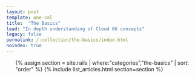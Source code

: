 ```yaml
---
layout: post
template: one-col
title:  "The Basics"
lead: "In depth understanding of Cloud 66 concepts"
legacy: false
permalink: /:collection/the-basics/index.html
noindex: true
---
```


<div class="Toc Toc--howto">
    <ul>
    {% assign section = site.rails | where:"categories","the-basics" | sort: "order" %}
    {% include list_articles.html section=section %}
    </ul>

</div><!--/.Toc-->
